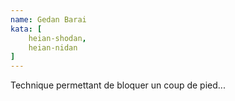 ```yaml
---
name: Gedan Barai
kata: [
    heian-shodan,
    heian-nidan
]
---
```


Technique permettant de bloquer un coup de pied...